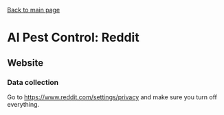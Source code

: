 [Back to main page](README.md)

# AI Pest Control: Reddit

## Website

### Data collection

Go to https://www.reddit.com/settings/privacy and make sure you turn off everything.

